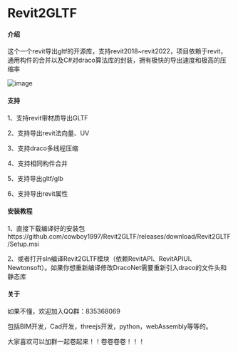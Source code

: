 # Revit2GLTF

#### 介绍

这个一个revit导出gltf的开源库，支持revit2018~revit2022，项目依赖于revit，通用构件的合并以及C#对draco算法库的封装，拥有极快的导出速度和极高的压缩率

![image](https://github.com/cowboy1997/Revit2GLTF/blob/main/test.png)

#### 支持

1、支持revit带材质导出GLTF

2、支持导出revit法向量、UV

3、支持draco多线程压缩

4、支持相同构件合并

5、支持导出gltf/glb

6、支持导出revit属性

#### 安装教程

1、直接下载编译好的安装包https://github.com/cowboy1997/Revit2GLTF/releases/download/Revit2GLTF/Setup.msi

2、或者打开sln编译Revit2GLTF模块（依赖RevitAPI、RevitAPIUI、Newtonsoft）。如果你想重新编译修改DracoNet需要重新引入draco的文件头和静态库

#### 关于

如果不懂，欢迎加入QQ群：835368069

包括BIM开发，Cad开发，threejs开发，python，webAssembly等等的。

大家喜欢可以加群一起卷起来！！卷卷卷卷！！！
